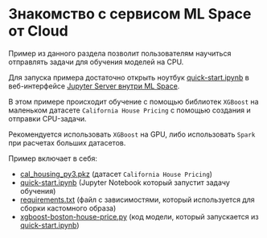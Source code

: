 # Знакомство с сервисом ML Space от Cloud

Пример из данного раздела позволит пользователям научиться отправлять задачи для обучения моделей на CPU.

Для запуска примера достаточно открыть ноутбук [quick-start.ipynb](quick-start.ipynb) в веб-интерфейсе [Jupyter Server внутри ML Space](https://console.cloud.ru/projects/).

В этом примере происходит обучение с помощью библиотек `XGBoost` на маленьком датасете `California House Pricing` с помощью создания и отправки CPU-задачи.

Рекомендуется использовать `XGBoost` на GPU, либо использовать `Spark` при расчетах больших датасетов.

Пример включает в себя:

 * [cal_housing_py3.pkz](cal_housing_py3.pkz) (датасет `California House Pricing`)
 * [quick-start.ipynb](quick-start.ipynb) (Jupyter Notebook который запустит задачу обучения)
 * [requirements.txt](requirements.txt) (файл с зависимостями, который используется для сборки кастомного образа)
 * [xgboost-boston-house-price.py](xgboost-boston-house-price.py) (код модели, который запускается из [quick-start.ipynb](quick-start.ipynb))

